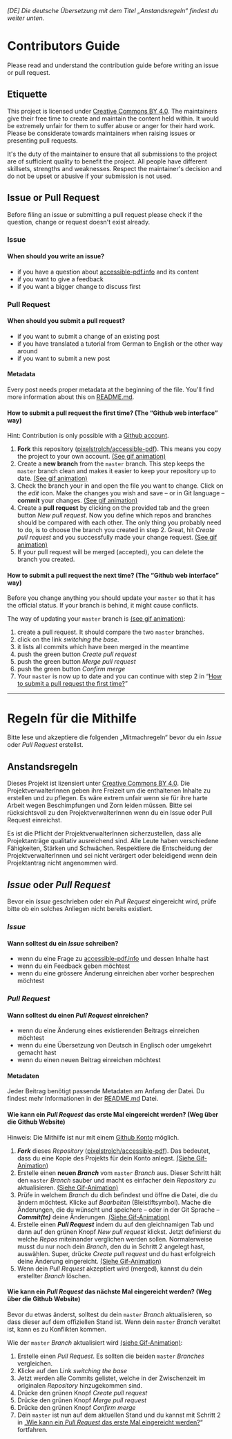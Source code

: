 *[DE] Die deutsche Übersetzung mit dem Titel „Anstandsregeln“ findest du weiter unten.*

# Contributors Guide

Please read and understand the contribution guide before writing an issue or pull request.

## Etiquette

This project is licensed under [Creative Commons BY 4.0](LICENSE). The maintainers give their free time to create and maintain the content held within. It would be extremely unfair for them to suffer abuse or anger for their hard work. Please be considerate towards maintainers when raising issues or presenting pull requests.

It's the duty of the maintainer to ensure that all submissions to the project are of sufficient quality to benefit the project. All people have different skillsets, strengths and weaknesses. Respect the maintainer's decision and do not be upset or abusive if your submission is not used.

## Issue or Pull Request

Before filing an issue or submitting a pull request please check if the question, change or request doesn't exist already.

### Issue

#### When should you write an issue?

- if you have a question about [accessible-pdf.info](https://accessible-pdf.info/en/) and its content
- if you want to give a feedback
- if you want a bigger change to discuss first

### Pull Request

#### When should you submit a pull request?

- if you want to submit a change of an existing post
- if you have translated a tutorial from German to English or the other way around
- if you want to submit a new post

#### Metadata

Every post needs proper metadata at the beginning of the file. You'll find more information about this on [README.md](README.md).

<h4 id="en-pull-request-first-time">How to submit a pull request the first time? (The “Github web interface” way)</h4>

Hint: Contribution is only possible with a [Github account](https://github.com/join).

1. **Fork** this repository ([pixelstrolch/accessible-pdf](https://github.com/pixelstrolch/accessible-pdf)). This means you copy the project to your own account. [(See gif animation)](https://accessible-pdf.info/content/uploads/github_fork.gif)
2. Create a **new branch** from the `master` branch. This step keeps the `master` branch clean and makes it easier to keep your repository up to date. [(See gif animation)](https://accessible-pdf.info/content/uploads/github_branch.gif)
3. Check the branch your in and open the file you want to change. Click on the *edit* icon. Make the changes you wish and save – or in Git language – **commit** your changes. [(See gif animation)](https://accessible-pdf.info/content/uploads/github_commit.gif)
4. Create a **pull request** by clicking on the provided tab and the green button *New pull request*. Now you define which repos and branches should be compared with each other. The only thing you probably need to do, is to choose the branch you created in step 2. Great, hit *Create pull request* and you successfully made your change request. [(See gif animation)](https://accessible-pdf.info/content/uploads/github_pullRequest.gif)
5. If your pull request will be merged (accepted), you can delete the branch you created.

#### How to submit a pull request the next time? (The “Github web interface” way)

Before you change anything you should update your `master` so that it has the official status. If your branch is behind, it might cause conflicts.

The way of updating your `master` branch is [(see gif animation)](https://accessible-pdf.info/content/uploads/github_pullRequest_updateMaster.gif):

1. create a pull request. It should compare the two `master` branches. 
2. click on the link *switching the base*.
3. it lists all commits which have been merged in the meantime
4. push the green button *Create pull request*
5. push the green button *Merge pull request*
6. push the green button *Confirm merge*
7. Your `master` is now up to date and you can continue with step 2 in “[How to submit a pull request the first time?](#en-pull-request-first-time)”

***

<h1 id="de">Regeln für die Mithilfe</h1>

Bitte lese und akzeptiere die folgenden „Mitmachregeln“ bevor du ein *Issue* oder *Pull Request* erstellst.

## Anstandsregeln

Dieses Projekt ist lizensiert unter [Creative Commons BY 4.0](LICENSE). Die ProjektverwalterInnen geben ihre Freizeit um die enthaltenen Inhalte zu erstellen und zu pflegen. Es wäre extrem unfair wenn sie für ihre harte Arbeit wegen Beschimpfungen und Zorn leiden müssen. Bitte sei rücksichtsvoll zu den ProjektverwalterInnen wenn du ein Issue oder Pull Request einreichst.

Es ist die Pflicht der ProjektverwalterInnen sicherzustellen, dass alle Projektanträge qualitativ ausreichend sind. Alle Leute haben verschiedene Fähigkeiten, Stärken und Schwächen. Respektiere die Entscheidung der ProjektverwalterInnen und sei nicht verärgert oder beleidigend wenn dein Projektantrag nicht angenommen wird.

## *Issue* oder *Pull Request*

Bevor ein *Issue* geschrieben oder ein *Pull Request* eingereicht wird, prüfe bitte ob ein solches Anliegen nicht bereits existiert.

### *Issue*

#### Wann solltest du ein *Issue* schreiben?

- wenn du eine Frage zu [accessible-pdf.info](https://accessible-pdf.info/de/) und dessen Inhalte hast
- wenn du ein Feedback geben möchtest
- wenn du eine grössere Änderung einreichen aber vorher besprechen möchtest

### *Pull Request*

#### Wann solltest du einen *Pull Request* einreichen?

- wenn du eine Änderung eines existierenden Beitrags einreichen möchtest
- wenn du eine Übersetzung von Deutsch in Englisch oder umgekehrt gemacht hast
- wenn du einen neuen Beitrag einreichen möchtest

#### Metadaten

Jeder Beitrag benötigt passende Metadaten am Anfang der Datei. Du findest mehr Informationen in der [README.md](README.md) Datei.

<h4 id="de-pull-request-first-time">Wie kann ein <em>Pull Request</em> das erste Mal eingereicht werden? (Weg über die Github Website)</h4>

Hinweis: Die Mithilfe ist nur mit einem [Github Konto](https://github.com/join) möglich.

1. ***Fork*** dieses *Repository* ([pixelstrolch/accessible-pdf](https://github.com/pixelstrolch/accessible-pdf)). Das bedeutet, dass du eine Kopie des Projekts für dein Konto anlegst. [(Siehe Gif-Animation)](https://accessible-pdf.info/content/uploads/github_fork.gif)
2. Erstelle einen **neuen *Branch*** vom `master` *Branch* aus. Dieser Schritt hält den `master` *Branch* sauber und macht es einfacher dein *Repository* zu aktualisieren. [(Siehe Gif-Animation)](https://accessible-pdf.info/content/uploads/github_branch.gif)
3. Prüfe in welchem *Branch* du dich befindest und öffne die Datei, die du ändern möchtest. Klicke auf *Bearbeiten* (Bleistiftsymbol). Mache die Änderungen, die du wünscht und speichere – oder in der Git Sprache – ***Commit(te)*** deine Änderungen. [(Siehe Gif-Animation)](https://accessible-pdf.info/content/uploads/github_commit.gif)
4. Erstelle einen ***Pull Request*** indem du auf den gleichnamigen Tab und dann auf den grünen Knopf *New pull request* klickst. Jetzt definierst du welche *Repos* miteinander verglichen werden sollen. Normalerweise musst du nur noch dein *Branch*, den du in Schritt 2 angelegt hast, auswählen. Super, drücke *Create pull request* und du hast erfolgreich deine Änderung eingereicht. [(Siehe Gif-Animation)](https://accessible-pdf.info/content/uploads/github_pullRequest.gif)
5. Wenn dein *Pull Request* akzeptiert wird (merged), kannst du dein erstellter *Branch* löschen.

#### Wie kann ein *Pull Request* das nächste Mal eingereicht werden? (Weg über die Github Website)

Bevor du etwas änderst, solltest du dein `master` *Branch* aktualisieren, so dass dieser auf dem offiziellen Stand ist. Wenn dein `master` *Branch* veraltet ist, kann es zu Konflikten kommen.

Wie der `master` *Branch* aktualisiert wird [(siehe Gif-Animation)](https://accessible-pdf.info/content/uploads/github_pullRequest_updateMaster.gif):

1. Erstelle einen *Pull Request*. Es sollten die beiden `master` *Branches* vergleichen.
2. Klicke auf den Link *switching the base*
3. Jetzt werden alle Commits gelistet, welche in der Zwischenzeit im originalen *Repository* hinzugekommen sind.
4. Drücke den grünen Knopf *Create pull request*
5. Drücke den grünen Knopf *Merge pull request*
6. Drücke den grünen Knopf *Confirm merge*   
7. Dein `master` ist nun auf dem aktuellen Stand und du kannst mit Schritt 2 in „[Wie kann ein *Pull Request* das erste Mal eingereicht werden?](#de-pull-request-first-time)“ fortfahren.